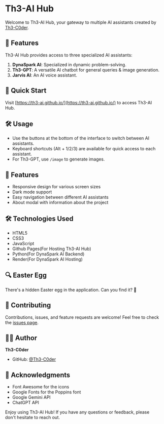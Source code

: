 # Th3-AI Hub

Welcome to Th3-AI Hub, your gateway to multiple AI assistants created by [Th3-C0der](https://github.com/Th3-C0der).

## 🤖 Features

Th3-AI Hub provides access to three specialized AI assistants:

1. **DynaSpark AI**: Specialized in dynamic problem-solving.
2. **Th3-GPT**: A versatile AI chatbot for general queries & image generation.
3. **Jarvis AI**: An AI voice assistant.

## 🚀 Quick Start

Visit [https://th3-ai.github.io/](https://th3-ai.github.io/) to access Th3-AI Hub.

## 🛠️ Usage

- Use the buttons at the bottom of the interface to switch between AI assistants.
- Keyboard shortcuts (Alt + 1/2/3) are available for quick access to each assistant.
- For Th3-GPT, use `/image` to generate images.

## 🎨 Features

- Responsive design for various screen sizes
- Dark mode support
- Easy navigation between different AI assistants
- About modal with information about the project

## 🛠️ Technologies Used

- HTML5
- CSS3
- JavaScript
- Github Pages(For Hosting Th3-AI Hub)
- Python(For DynaSpark AI Backend)
- Render(For DynaSpark AI Hosting)

## 🔍 Easter Egg

There's a hidden Easter egg in the application. Can you find it? 🥚

## 🤝 Contributing

Contributions, issues, and feature requests are welcome! Feel free to check the [issues page](https://github.com/Th3-AI/Th3-AI.github.io/issues).

## 👨‍💻 Author

**Th3-C0der**

- GitHub: [@Th3-C0der](https://github.com/Th3-C0der)

## 🙏 Acknowledgments

- Font Awesome for the icons
- Google Fonts for the Poppins font
- Google Gemini API
- ChatGPT API

Enjoy using Th3-AI Hub! If you have any questions or feedback, please don't hesitate to reach out.
